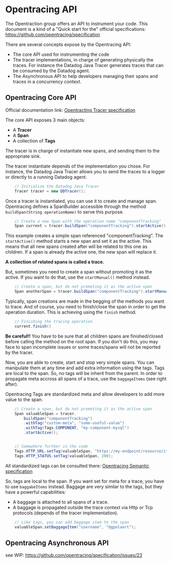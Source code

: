 # Opentracing API


The Opentraction group offers an API to instrument your code. 
This document is a kind of a "Quick start for the" official specifications: https://github.com/opentracing/specification

There are several concepts expose by the Opentracing API:

* The core API used for instrumenting the code
* The tracer implementations, in charge of generating physically the traces. For instance the Datadog Java Tracer generates
traces that can be consumed by the Datadog agent.
* The Asynchronous API to help developers managing their spans and traces in a concurrency context.

 
## Opentracing Core API

Official documentation link: [Opentracting Tracer specification](https://github.com/opentracing/specification/blob/master/specification.md#tracer)

The core API exposes 3 main objects:

* A **Tracer**
* A **Span** 
* A collection of **Tags**



The tracer is in charge of instantiate new spans, and sending them to the appropriate sink.

The tracer instantiate depends of the implementation you chose. For instance, the Datadog Java Tracer allows you
to send the traces to a logger or directly to a running Datadog agent.

```java
    // Initialize the Datadog Java Tracer
    Tracer tracer = new DDTracer();
```

Once a tracer is instantiated, you can use it to create and manage span. Opentracing defines a SpanBuilder accessible through
the method `buildSpan(String operationName)` to serve this purpose.


```java
    // Create a new Span with the operation name "componentTracking"
    Span current = tracer.buildSpan("componentTracking").startActive();
```

This example creates a simple span referenced "componentTracking". The `startActive()` method starts a new span and set it
as the active. This means that all new spans created after will be related to this one as children. If a span is already 
the active one, the new span will replace it. 

**A collection of related spans is called a trace.**

But, sometimes you need to create a span without promoting it as the active. If you want to do that, use the `startManual()`
 method instead.
   
   
```java
    // Create a span, but do not promoting it as the active span 
    Span anotherSpan = tracer.buildSpan("componentTracking").startManual();
```


Typically, span creations are made in the begging of the methods you want to trace. 
And of course, you need to finish/close the span in order to get the operation duration.
This is achieving using the `finish` method.

```java
    // Finishing the tracing operation
    current.finish()
```

**Be careful!!** You have to be sure that all children spans are finished/closed before calling the method on the root span.
If you don't do this, you may face to span incomplete issues or some traces/spans will not be reported by the tracer.


Now, you are able to create, start and stop very simple spans. 
You can manipulate them at any time and add extra information using the tags.
Tags are local to the span. So, no tags will be inherit from the parent. In order to propagate meta accross all spans of a
trace, use the `baggageItems` (see right after).

Opentracing Tags are standardized meta and allow developers to add more value to the span. 

```java
    // Create a span, but do not promoting it as the active span 
    Span valuableSpan = tracer.
        buildSpan("componentTracking")
        .withTag("custom-meta", "some-useful-value")
        .withTag(Tags.COMPONENT, "my-component-mysql")
        .startActive();


    // Somewhere further in the code
    Tags.HTTP_URL.setTag(valuableSpan, "https://my-endpoint/resource/item");
    Tags.HTTP_STATUS.setTag(valuableSpan, 200);
```

All standardized tags can be consulted there: [Opentracing Semantic specification](https://github.com/opentracing/specification/blob/master/semantic_conventions.md)

So, tags are local to the span. If you want set for meta for a trace, you have to use `baggabeItems` instead.
Baggage are very similar to the tags, but they have a powerful capabilities:
* A baggage is attached to all spans of a trace.
* A baggage is propagated outside the trace context via Http or Tcp protocols (depends of the tracer implementation). 

```java
    // Like tags, you can add baggage item to the span
    valuableSpan.setBaggageItem("username", "@gpolaert");
```


## Opentracing Asynchronous API
see WIP: https://github.com/opentracing/specification/issues/23